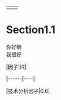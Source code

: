 |  |  |
| :--- | :--- |
|  |  |

# Section1.1

你好啊  
我很好

\|因子\|IR\|

\|------\|----\|

\|技术分析因子\|0.6\|

